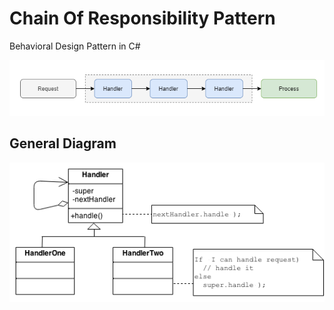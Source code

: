 # Chain Of Responsibility Pattern
Behavioral Design Pattern in C#

![Chain Of Responsibility Pattern](ChainOfResponsibilityPattern.png)

## General Diagram
![Chain Of Responsibility Pattern](ChainOfResponsibilityPattern_Diagram.png)
